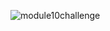 ![module10challenge](https://user-images.githubusercontent.com/65635308/232714732-10d4be40-618c-41b6-84ba-ebcd7d517dba.PNG)
